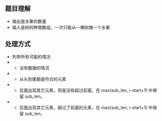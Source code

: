 ## 题目理解
+ 输出是水果的数量
+ 输入是树的种类数组，一次只能从一棵树摘一个水果

## 处理方式
+ 列举所有可能的情况
+ + 没有数据的情况
+ + 从头到尾都是符合的元素
+ + 后面出现其它元素，但是没有超过前面，在 max(sub_len, i-start+1) 中保留 sub_len。
+ + 后面出现其它元素，超过了前面的元素，在 max(sub_len, i-start+1) 中保留 sub_len。


